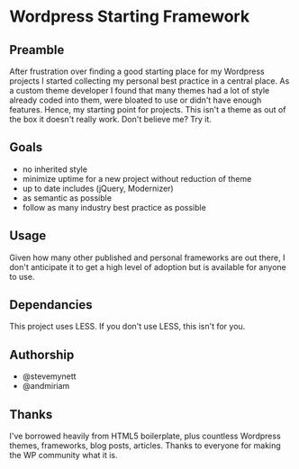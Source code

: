 # Wordpress Starting Framework

## Preamble
After frustration over finding a good starting place for my Wordpress projects I started collecting my personal best practice in a central place. As a custom theme developer I found that many themes had a lot of style already coded into them, were bloated to use or didn't have enough features. Hence, my starting point for projects. This isn't a theme as out of the box it doesn't really work. Don't believe me? Try it. 

## Goals
- no inherited style
- minimize uptime for a new project without reduction of theme
- up to date includes (jQuery, Modernizer) 
- as semantic as possible
- follow as many industry best practice as possible

## Usage
Given how many other published and personal frameworks are out there, I don't anticipate it to get a high level of adoption but is available for anyone to use. 

## Dependancies
This project uses LESS. If you don't use LESS, this isn't for you. 

## Authorship
- @stevemynett
- @andmiriam

## Thanks
I've borrowed heavily from HTML5 boilerplate, plus countless Wordpress themes, frameworks, blog posts, articles. Thanks to everyone for making the WP community what it is. 